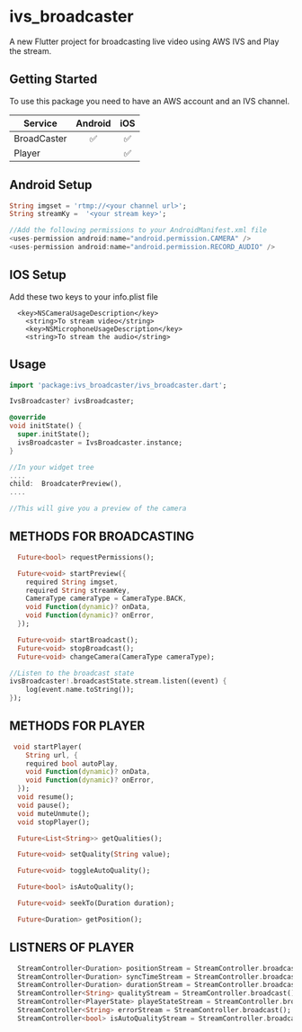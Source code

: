 # ivs_broadcaster

A new Flutter project for broadcasting live video using AWS IVS and Play the stream.

## Getting Started  

To use this package you need to have an AWS account and an IVS channel.

| Service                        | Android | iOS |
| ------------------------------ | :-----: | :-: |
| BroadCaster                    | ✅      | ✅  |
| Player                         |         | ✅  |


## Android Setup

```dart
String imgset = 'rtmp://<your channel url>';
String streamKy =  '<your stream key>';

//Add the following permissions to your AndroidManifest.xml file
<uses-permission android:name="android.permission.CAMERA" />
<uses-permission android:name="android.permission.RECORD_AUDIO" />
```


## IOS Setup

Add these two keys to your info.plist file

```plist
  <key>NSCameraUsageDescription</key>
	<string>To stream video</string>
	<key>NSMicrophoneUsageDescription</key>
	<string>To stream the audio</string>
```

## Usage

```dart
import 'package:ivs_broadcaster/ivs_broadcaster.dart';

IvsBroadcaster? ivsBroadcaster;

@override
void initState() {
  super.initState();
  ivsBroadcaster = IvsBroadcaster.instance;
}

//In your widget tree   
....
child:  BroadcaterPreview(),
....

//This will give you a preview of the camera
```

## METHODS FOR BROADCASTING

```dart
  Future<bool> requestPermissions();

  Future<void> startPreview({
    required String imgset,
    required String streamKey,
    CameraType cameraType = CameraType.BACK,
    void Function(dynamic)? onData,
    void Function(dynamic)? onError,
  });

  Future<void> startBroadcast();
  Future<void> stopBroadcast();
  Future<void> changeCamera(CameraType cameraType);

//Listen to the broadcast state
ivsBroadcaster!.broadcastState.stream.listen((event) {
    log(event.name.toString());
});
```
## METHODS FOR PLAYER

```dart
 void startPlayer(
    String url, {
    required bool autoPlay,
    void Function(dynamic)? onData,
    void Function(dynamic)? onError,
  });
  void resume();
  void pause();
  void muteUnmute();
  void stopPlayer();

  Future<List<String>> getQualities();

  Future<void> setQuality(String value);

  Future<void> toggleAutoQuality();

  Future<bool> isAutoQuality();

  Future<void> seekTo(Duration duration);

  Future<Duration> getPosition();

```

## LISTNERS OF PLAYER

```dart
  StreamController<Duration> positionStream = StreamController.broadcast();
  StreamController<Duration> syncTimeStream = StreamController.broadcast();
  StreamController<Duration> durationStream = StreamController.broadcast();
  StreamController<String> qualityStream = StreamController.broadcast();
  StreamController<PlayerState> playeStateStream = StreamController.broadcast();
  StreamController<String> errorStream = StreamController.broadcast();
  StreamController<bool> isAutoQualityStream = StreamController.broadcast();
```


 

 


